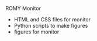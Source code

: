 ROMY Monitor

- HTML and CSS files for monitor
- Python scripts to make figures
- figures for monitor
